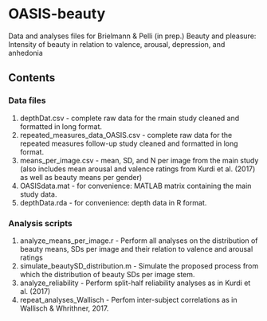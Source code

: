 # OASIS-beauty
Data and analyses files for Brielmann &amp; Pelli (in prep.) Beauty and pleasure: Intensity of beauty in relation to valence, arousal, depression, and anhedonia

## Contents
### Data files
1) depthDat.csv - complete raw data for the rmain study cleaned and formatted in long format.
2) repeated_measures_data_OASIS.csv - complete raw data for the repeated measures follow-up study cleaned and formatted in long format.
3) means_per_image.csv - mean, SD, and N per image from the main study (also includes mean arousal and valence ratings from Kurdi et al. (2017) as well as beauty means per gender)
4) OASISdata.mat - for convenience: MATLAB matrix containing the main study data.
5) depthData.rda - for convenience: depth data in R format.

### Analysis scripts
1) analyze_means_per_image.r - Perform all analyses on the distribution of beauty means, SDs per image and their relation to valence and arousal ratings
2) simulate_beautySD_distribution.m - Simulate the proposed process from which the distribution of beauty SDs per image stem.
3) analyze_reliability - Perform split-half reliability analyses as in Kurdi et al. (2017)
4) repeat_analyses_Wallisch - Perfom inter-subject correlations as in Wallisch & Whrithner, 2017. 
